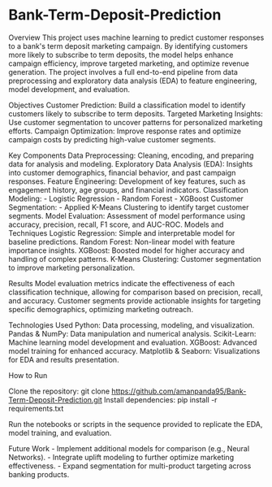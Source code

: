 # Bank-Term-Deposit-Prediction

Overview
This project uses machine learning to predict customer responses to a bank's term deposit marketing campaign. By identifying customers more likely to subscribe to term deposits, the model helps enhance campaign efficiency, improve targeted marketing, and optimize revenue generation. The project involves a full end-to-end pipeline from data preprocessing and exploratory data analysis (EDA) to feature engineering, model development, and evaluation.

Objectives
Customer Prediction: Build a classification model to identify customers likely to subscribe to term deposits.
Targeted Marketing Insights: Use customer segmentation to uncover patterns for personalized marketing efforts.
Campaign Optimization: Improve response rates and optimize campaign costs by predicting high-value customer segments.

Key Components
Data Preprocessing: Cleaning, encoding, and preparing data for analysis and modeling.
Exploratory Data Analysis (EDA): Insights into customer demographics, financial behavior, and past campaign responses.
Feature Engineering: Development of key features, such as engagement history, age groups, and financial indicators.
Classification Modeling:
    - Logistic Regression
    - Random Forest
    - XGBoost
Customer Segmentation:
    - Applied K-Means Clustering to identify target customer segments.
Model Evaluation: Assessment of model performance using accuracy, precision, recall, F1 score, and AUC-ROC.
Models and Techniques
Logistic Regression: Simple and interpretable model for baseline predictions.
Random Forest: Non-linear model with feature importance insights.
XGBoost: Boosted model for higher accuracy and handling of complex patterns.
K-Means Clustering: Customer segmentation to improve marketing personalization.

Results
Model evaluation metrics indicate the effectiveness of each classification technique, allowing for comparison based on precision, recall, and accuracy.
Customer segments provide actionable insights for targeting specific demographics, optimizing marketing outreach.

Technologies Used
Python: Data processing, modeling, and visualization.
Pandas & NumPy: Data manipulation and numerical analysis.
Scikit-Learn: Machine learning model development and evaluation.
XGBoost: Advanced model training for enhanced accuracy.
Matplotlib & Seaborn: Visualizations for EDA and results presentation.


How to Run

Clone the repository:
git clone https://github.com/amanpanda95/Bank-Term-Deposit-Prediction.git
Install dependencies:
pip install -r requirements.txt

Run the notebooks or scripts in the sequence provided to replicate the EDA, model training, and evaluation.


Future Work
    - Implement additional models for comparison (e.g., Neural Networks).
    - Integrate uplift modeling to further optimize marketing effectiveness.
    - Expand segmentation for multi-product targeting across banking products.
